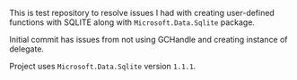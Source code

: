 This is test repository to resolve issues I had with creating user-defined functions with SQLITE along with `Microsoft.Data.Sqlite` package.

Initial commit has issues from not using GCHandle and creating instance of delegate.

Project uses `Microsoft.Data.Sqlite` version `1.1.1`.